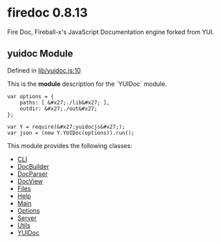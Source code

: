 
# firedoc 0.8.13

Fire Doc, Fireball-x&#x27;s JavaScript Documentation engine forked from YUI.


## yuidoc Module



Defined in [lib/yuidoc.js:10](../files/lib_yuidoc.js.html#l10)



This is the __module__ description for the &#x60;YUIDoc&#x60; module.

    var options = {
        paths: [ &#x27;./lib&#x27; ],
        outdir: &#x27;./out&#x27;
    };

    var Y = require(&#x27;yuidocjs&#x27;);
    var json = (new Y.YUIDoc(options)).run();


This module provides the following classes:
  - [CLI](../classes/CLI.md)
  - [DocBuilder](../classes/DocBuilder.md)
  - [DocParser](../classes/DocParser.md)
  - [DocView](../classes/DocView.md)
  - [Files](../classes/Files.md)
  - [Help](../classes/Help.md)
  - [Main](../classes/Main.md)
  - [Options](../classes/Options.md)
  - [Server](../classes/Server.md)
  - [Utils](../classes/Utils.md)
  - [YUIDoc](../classes/YUIDoc.md)


